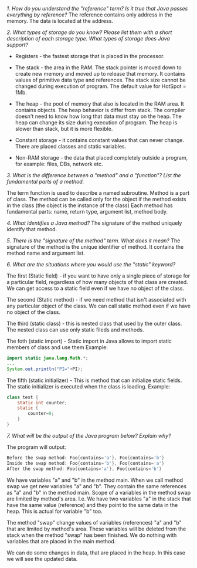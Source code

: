 *1. How do you understand the "reference" term? Is it true that Java passes everything by reference?*
The reference contains only address in the memory. The data is located at the address.

*2. What types of storage do you know? Please list them with a short description of each storage type. What types of storage does Java support?*
- Registers - the fastest storage that is placed in the processor.

- The stack - the area in the RAM. The stack pointer is moved down to create new memory and moved up to release that memory. It contains values of primitive data type and references. The stack size cannot be changed during execution of program. The default value for HotSpot = 1Mb.

- The heap - the pool of memory that also is located in the RAM area. It contains objects. The heap behavior is differ from stack. The compiler doesn't need to know how long that data must stay on the heap.
The heap can change its size during execution of program. The heap is slower than stack, but it is more flexible.

- Constant storage - it contains constant values that can never change. There are placed classes and static variables.

- Non-RAM storage - the data that placed completely outside a program, for example: files, DBs, network etc.
 
*3. What is the difference between a "method" and a "function"? List the fundamental parts of a method.*

The term function is used to describe a named subroutine.
Method is a part of class. The method can be called only for the object if the method exists in the class (the object is the instance of the class)
Each method has fundamental parts: name, return type, argument list, method body.

*4. What identifies a Java method?*
The signature of the method uniquely identify that method.
 
*5. There is the "signature of the method" term. What does it mean?*
The signature of the method is the unique identifier of method.
It contains the method name and argument list.

*6. What are the situations where you would use the "static" keyword?*

The first (Static field) - if you want to have only a single piece of storage for a particular field, regardless of how many objects of that class are created. We can get access to a static field  even if we have no object of the class.

The second (Static method) - if we need method that isn't associated with any particular object of the class. We can call static method even if we have no object of the class.

The third (static class) - this is nested class that used by the outer class. The nested class can use only static fileds and methods.

The foth (static import) - Static import in Java allows to import static members of class and use them
Example: 
```java
import static java.lang.Math.*;
...
System.out.println("PI="+PI);
```

The fifth (static initializer) - This is method that can initialize static fields. The static initializer is executed when the class is loading.
Example:
```java
class test {
    static int counter;
    static {
        counter=0;
    }    
}
```

*7. What will be the output of the Java program below? Explain why?*

The program will output:
```java
Before the swap method: Foo{contains='a'}, Foo{contains='b'}
Inside the swap method: Foo{contains='b'}, Foo{contains='a'}
After the swap method: Foo{contains='a'}, Foo{contains='b'}
```
We have variables "a" and "b" in the method main.
When we call method swap we get new variables "a" and "b".
They contain the same references as "a" and "b" in the method main.
Scope of a variables in the method swap are limited by method's area.
I.e. We have two variables "a" in the stack that have the same value (reference) and they point to the same data in the heap.
This is actual for variable "b" too.

The method "swap" change values of variables (references)  "a" and "b" that are limited by method's area.
These variables will be deleted from the stack when the method "swap"  has been finished.
We do nothing with variables that are placed in the main method.

We can do some changes in data, that are placed in the heap. In this case we will see the updated data.
